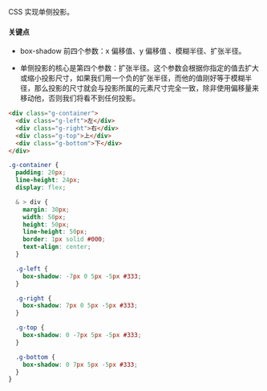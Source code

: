 CSS 实现单侧投影。

#### 关键点

- box-shadow 前四个参数：x 偏移值、y 偏移值 、模糊半径、扩张半径。

- 单侧投影的核心是第四个参数：扩张半径。这个参数会根据你指定的值去扩大或缩小投影尺寸，如果我们用一个负的扩张半径，而他的值刚好等于模糊半径，那么投影的尺寸就会与投影所属的元素尺寸完全一致，除非使用偏移量来移动他，否则我们将看不到任何投影。


```html
<div class="g-container">
  <div class="g-left">左</div>
  <div class="g-right">右</div>
  <div class="g-top">上</div>
  <div class="g-bottom">下</div>
</div>
```

```scss
.g-container {
  padding: 20px;
  line-height: 24px;
  display: flex;

  & > div {
    margin: 30px;
    width: 50px;
    height: 50px;
    line-height: 50px;
    border: 1px solid #000;
    text-align: center;
  }

  .g-left {
    box-shadow: -7px 0 5px -5px #333;
  }

  .g-right {
    box-shadow: 7px 0 5px -5px #333;
  }

  .g-top {
    box-shadow: 0 -7px 5px -5px #333;
  }

  .g-bottom {
    box-shadow: 0 7px 5px -5px #333;
  }
}
```
